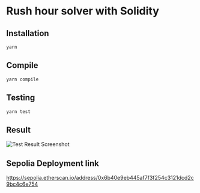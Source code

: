 # Rush hour solver with Solidity

## Installation

```shell
yarn
```

## Compile

```shell
yarn compile
```

## Testing

```shell
yarn test
```

## Result

![Test Result Screenshot](https://i.ibb.co/KjSB5NF/Screenshot-2024-03-21-at-05-05-18.png)

## Sepolia Deployment link

https://sepolia.etherscan.io/address/0x6b40e9eb445af7f3f254c3121dcd2c9bc4c6e754
